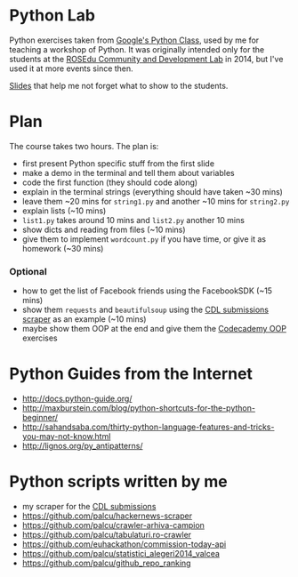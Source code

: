 # Python Lab

Python exercises taken from [Google's Python Class](https://developers.google.com/edu/python/), used by me for teaching a workshop of Python. It was originally intended only for the students at the [ROSEdu Community and Development Lab](http://cdl.rosedu.org/) in 2014, but I've used it at more events since then.

[Slides](https://docs.google.com/presentation/d/10lZyWTD_LPKHhQbQFfUnoe2Ng45K89wTlyFxXJkQuMU/pub?start=false&loop=false&delayms=60000) that help me not forget what to show to the students.

# Plan

The course takes two hours. The plan is:

* first present Python specific stuff from the first slide
* make a demo in the terminal and tell them about variables
* code the first function (they should code along)
* explain in the terminal strings (everything should have taken ~30 mins)
* leave them ~20 mins for `string1.py` and another ~10 mins for `string2.py`
* explain lists (~10 mins)
* `list1.py` takes around 10 mins and `list2.py` another 10 mins
* show dicts and reading from files (~10 mins)
* give them to implement `wordcount.py` if you have time, or give it as homework (~30 mins)

### Optional

* how to get the list of Facebook friends using the FacebookSDK (~15 mins)
* show them `requests` and `beautifulsoup` using the [CDL submissions scraper](https://github.com/palcu/convertor/blob/master/blog_post/parse_submissions.py) as an example (~10 mins)
* maybe show them OOP at the end and give them the [Codecademy OOP](http://www.codecademy.com/courses/python-intermediate-en-WL8e4/3/1?curriculum_id=4f89dab3d788890003000096) exercises

# Python Guides from the Internet

* http://docs.python-guide.org/
* http://maxburstein.com/blog/python-shortcuts-for-the-python-beginner/
* http://sahandsaba.com/thirty-python-language-features-and-tricks-you-may-not-know.html
* http://lignos.org/py_antipatterns/

# Python scripts written by me

* my scraper for the [CDL submissions](https://github.com/palcu/convertor/blob/master/blog_post/parse_submissions.py)
* https://github.com/palcu/hackernews-scraper
* https://github.com/palcu/crawler-arhiva-campion
* https://github.com/palcu/tabulaturi.ro-crawler
* https://github.com/euhackathon/commission-today-api
* https://github.com/palcu/statistici_alegeri2014_valcea
* https://github.com/palcu/github_repo_ranking
